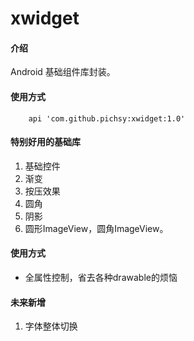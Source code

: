 # xwidget

#### 介绍
Android 基础组件库封装。

#### 使用方式

        api 'com.github.pichsy:xwidget:1.0'

#### 特别好用的基础库
1. 基础控件
2. 渐变
3. 按压效果
4. 圆角
4. 阴影
4. 圆形ImageView，圆角ImageView。


#### 使用方式
- 全属性控制，省去各种drawable的烦恼


#### 未来新增
1. 字体整体切换
